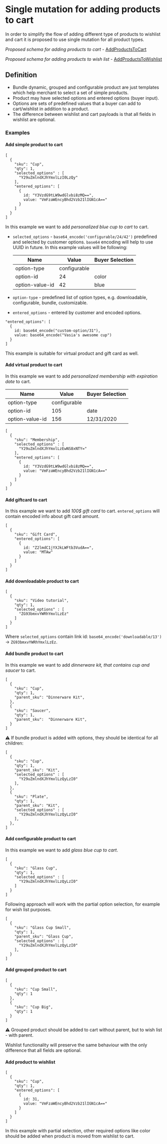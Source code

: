 # Single mutation for adding products to cart
In order to simplify the flow of adding different type of products to wishlist and cart it is proposed to use single mutation for all product types.

*Proposed schema for adding products to cart* - [AddProductsToCart](AddProductsToCart.graphqls)

*Proposed schema for adding products to wish list* - [AddProductsToWishlist](AddProductsToWishlist.graphqls)

## Definition

- Bundle dynamic, grouped and configurable product are just templates which help merchant to select a set of simple products.
- Product may have selected options and entered options (buyer input).
- Options are sets of predefined values that a buyer can add to cart/wishlist in addition to a product.
- The difference between wishlist and cart payloads is that all fields in wishlist are optional.

### Examples

#### Add simple product to cart
```
[
  {
    "sku": "Cup",
    "qty": 1,
    "selected_options" : [
      "Y29uZmlndXJhYmxlLzI0LzQy"
    ],
    "entered_options": [
      {
        id: "Y3VzdG9tLW9wdGlvbi8zMQ==",
        value: "VmFzaWEncyBhd2Vzb21lIGN1cA=="
      }
    ]
  }
]
```

In this example we want to add _personalized blue cup to cart_ to cart.

 - `selected_options` - `base64_encode('configurable/24/42')` predefined and selected by customer options. `base64` encoding will help to use UUID in future. In this example values will be following:

    | Name  | Value | Buyer Selection |
    | ------------- | ------------- | ------------- |
    | option-type  | configurable   |
    | option-id  | 24 | color |
    | option-value-id  | 42  | blue |
- `option-type` - predefined list of option types, e.g. downloadable, configurable, bundle, customizable.
- `entered_options` - entered by customer and encoded options.
```
"entered_options": [
  {
    id: base64_encode("custom-option/31"),
    value: base64_encode("Vasia's awesome cup")
  }
]
```

This example is suitable for virtual product and gift card as well.

#### Add virtual product to cart
In this example we want to add _personalized membership with expiration date_ to cart.

| Name  | Value | Buyer Selection |
| ------------- | ------------- | ------------- |
| option-type  | configurable   |
| option-id  | 105 | date |
| option-value-id  | 156  | 12/31/2020 |

```
[
  {
    "sku": "Membership",
    "selected_options" : [
      "Y29uZmlndXJhYmxlLzEwNS8xNTY="
    ],
    "entered_options": [
      {
        id: "Y3VzdG9tLW9wdGlvbi8zMQ==",
        value: "VmFzaWEncyBhd2Vzb21lIGN1cA=="
      }
    ]
  }
]
```

#### Add giftcard to cart
In this example we want to add _100$ gift card_ to cart.
`entered_options` will contain encoded info about gift card amount.
```
[
  {
    "sku": "Gift Card",
    "entered_options": [
      {
        id: "Z2lmdC1jYXJkLWFtb3VudA==",
        value: "MTAw"
      }
    ]
  }
]
```

#### Add downloadable product to cart
```
[
  {
    "sku": "Video tutorial",
    "qty": 1,
    "selected_options" : [
      "ZG93bmxvYWRhYmxlLzEz"
    ]
  }
]
```
Where `selected_options` contain link id: `base64_encode('downloadable/13')` -> `ZG93bmxvYWRhYmxlLzEz`.
#### Add bundle product to cart
In this example we want to add _dinnerware kit, that contains cup and saucer_ to cart.
```
[
  {
    "sku": "Cup",
    "qty": 1,
    "parent_sku": "Dinnerware Kit",
  },
  {
    "sku": "Saucer",
    "qty": 1,
    "parent_sku":  "Dinnerware Kit",
  }
]
```

:warning: If bundle product is added with options, they should be identical for all children:
```
[
  {
    "sku": "Cup",
    "qty": 1,
    "parent_sku": "Kit",
    "selected_options" : [
      "Y29uZmlndXJhYmxlLzQyLzI0"
    ],
  },
  {
    "sku": "Plate",
    "qty": 1,
    "parent_sku": "Kit",
    "selected_options" : [
      "Y29uZmlndXJhYmxlLzQyLzI0"
    ],
  },
]
```

#### Add configurable product to cart
In this example we want to add _glass blue cup to cart_.
```
[
  {
    "sku": "Glass Cup",
    "qty": 1,
    "selected_options" : [
      "Y29uZmlndXJhYmxlLzQyLzI0"
    ]
  }
]
```

Following approach will work with the partial option selection, for example for wish list purposes.
```
[
  {
    "sku": "Glass Cup Small",
    "qty": 1,
    "parent_sku": "Glass Cup",
    "selected_options" : [
      "Y29uZmlndXJhYmxlLzQyLzI0"
    ],
  }
]
```

#### Add grouped product to cart
```
[
  {
    "sku": "Cup Small",
    "qty": 1
  },
  {
    "sku": "Cup Big",
    "qty": 1
  }
]
```
:warning: Grouped product should be added to cart without parent, but to wish list - with parent.

Wishlist functionality will preserve the same behaviour with the only difference that all fields are optional.

#### Add product to wishlist
```
[
  {
    "sku": "Cup",
    "qty": 1,
    "entered_options": [
      {
        id: 31,
        value: "VmFzaWEncyBhd2Vzb21lIGN1cA=="
      }
    ]
  }
]
```
In this example with partial selection, other required options like color should be added when product is moved from wishlist to cart.
